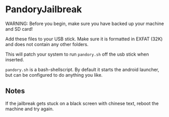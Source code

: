 # PandoryJailbreak

WARNING: Before you begin, make sure you have backed up your machine and SD card!

Add these files to your USB stick. Make sure it is formatted in EXFAT (32K) 
and does not contain any other folders.

This will patch your system to run `pandory.sh` off the usb stick when inserted.

`pandory.sh` is a bash-shellscript. By default it starts the android launcher, but can
be configured to do anything you like.


## Notes

If the jailbreak gets stuck on a black screen with chinese text, reboot the machine
and try again.

